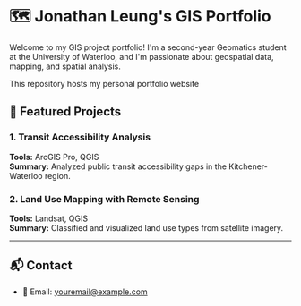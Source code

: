 # 🗺️ Jonathan Leung's GIS Portfolio

Welcome to my GIS project portfolio! I'm a second-year Geomatics student at the University of Waterloo, and I'm passionate about geospatial data, mapping, and spatial analysis.

This repository hosts my personal portfolio website

## 🚀 Featured Projects

### 1. Transit Accessibility Analysis
**Tools:** ArcGIS Pro, QGIS  
**Summary:** Analyzed public transit accessibility gaps in the Kitchener-Waterloo region.

### 2. Land Use Mapping with Remote Sensing  
**Tools:** Landsat, QGIS  
**Summary:** Classified and visualized land use types from satellite imagery.

---

## 📬 Contact

- 📧 Email: youremail@example.com
